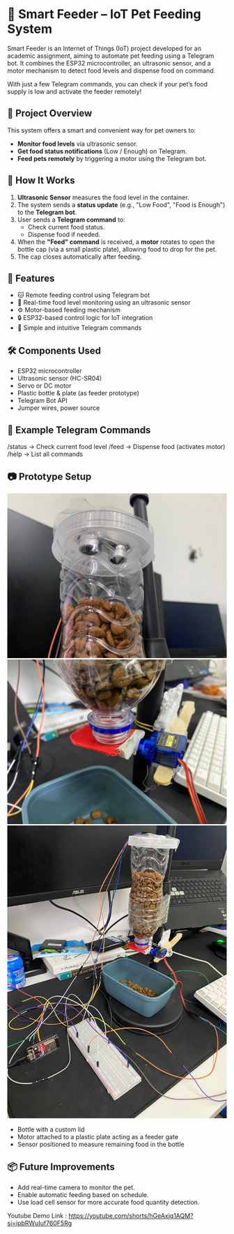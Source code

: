 # 🐾 Smart Feeder – IoT Pet Feeding System

Smart Feeder is an Internet of Things (IoT) project developed for an academic assignment, aiming to automate pet feeding using a Telegram bot. It combines the ESP32 microcontroller, an ultrasonic sensor, and a motor mechanism to detect food levels and dispense food on command.

With just a few Telegram commands, you can check if your pet’s food supply is low and activate the feeder remotely!

## 📌 Project Overview

This system offers a smart and convenient way for pet owners to:

- **Monitor food levels** via ultrasonic sensor.
- **Get food status notifications** (Low / Enough) on Telegram.
- **Feed pets remotely** by triggering a motor using the Telegram bot.

## 🤖 How It Works

1. **Ultrasonic Sensor** measures the food level in the container.
2. The system sends a **status update** (e.g., "Low Food", "Food is Enough") to the **Telegram bot**.
3. User sends a **Telegram command** to:
   - Check current food status.
   - Dispense food if needed.
4. When the **"Feed" command** is received, a **motor** rotates to open the bottle cap (via a small plastic plate), allowing food to drop for the pet.
5. The cap closes automatically after feeding.

## 🧠 Features

- 🐱 Remote feeding control using Telegram bot
- 📏 Real-time food level monitoring using an ultrasonic sensor
- ⚙️ Motor-based feeding mechanism
- 🔒 ESP32-based control logic for IoT integration
- 📲 Simple and intuitive Telegram commands

## 🛠️ Components Used

- ESP32 microcontroller  
- Ultrasonic sensor (HC-SR04)  
- Servo or DC motor  
- Plastic bottle & plate (as feeder prototype)  
- Telegram Bot API  
- Jumper wires, power source

## 💬 Example Telegram Commands

/status → Check current food level
/feed → Dispense food (activates motor)
/help → List all commands


## 📷 Prototype Setup

![Prototype Setup](images/photo1.jpg)
![Prototype Setup](images/photo2.jpg)
![Prototype Setup](images/photo3.jpg)

- Bottle with a custom lid
- Motor attached to a plastic plate acting as a feeder gate
- Sensor positioned to measure remaining food in the bottle

## 📦 Future Improvements

- Add real-time camera to monitor the pet.
- Enable automatic feeding based on schedule.
- Use load cell sensor for more accurate food quantity detection.

Youtube Demo Link : https://youtube.com/shorts/hGeAxjq1AQM?si=ipbRWuIuf760F5Rg

